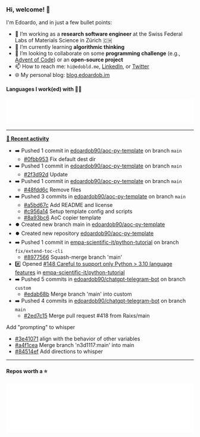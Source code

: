 ### Hi, welcome! 👋 

I'm Edoardo, and in just a few bullet points:

- 🔭 I’m working as a **research software engineer** at the Swiss Federal Labs of Materials Science in Zürich 🇨🇭
- 🌱 I’m currently learning **algorithmic thinking**
- 👯 I’m looking to collaborate on some **programming challenge** (e.g., [Advent of Code](https://github.com/edoardob90/aoc2022)) or an **open-source project**
- 📫 How to reach me: `hi@edobld.me`, [LinkedIn](https://linkedin.com/in/edobld), or [Twitter](https://twitter.com/edobld)
- 🌐 My personal blog: [blog.edoardob.im](https://blog.edoardob.im)

#### Languages I work(ed) with 👨‍💻

<img src="https://github.com/edoardob90/edoardob90/blob/main/.cache/languages.svg">

---

**[📰 Recent activity](https://github.com/edoardob90)**
* ➡️ Pushed 1 commit in [edoardob90/aoc-py-template](https://github.com/edoardob90/aoc-py-template) on branch `main`
  * [#0fbb953](https://github.com/edoardob90/aoc-py-template/commit/0fbb953) Fix default dest dir
* ➡️ Pushed 1 commit in [edoardob90/aoc-py-template](https://github.com/edoardob90/aoc-py-template) on branch `main`
  * [#2f3d92d](https://github.com/edoardob90/aoc-py-template/commit/2f3d92d) Update
* ➡️ Pushed 1 commit in [edoardob90/aoc-py-template](https://github.com/edoardob90/aoc-py-template) on branch `main`
  * [#48fdd6c](https://github.com/edoardob90/aoc-py-template/commit/48fdd6c) Remove files
* ➡️ Pushed 3 commits in [edoardob90/aoc-py-template](https://github.com/edoardob90/aoc-py-template) on branch `main`
  * [#a5bd67c](https://github.com/edoardob90/aoc-py-template/commit/a5bd67c) Add README and license
  * [#c956a14](https://github.com/edoardob90/aoc-py-template/commit/c956a14) Setup template config and scripts
  * [#8a93bc6](https://github.com/edoardob90/aoc-py-template/commit/8a93bc6) AoC copier template
* ⏺️ Created new branch main in [edoardob90/aoc-py-template](https://github.com/edoardob90/aoc-py-template)
* ⏺️ Created new repository  [edoardob90/aoc-py-template](https://github.com/edoardob90/aoc-py-template)
* ➡️ Pushed 1 commit in [empa-scientific-it/python-tutorial](https://github.com/empa-scientific-it/python-tutorial) on branch `fix/extend-toc-cli`
  * [#8977566](https://github.com/empa-scientific-it/python-tutorial/commit/8977566) Squash-merge branch &#39;main&#39;
* #️⃣ Opened [#148 Careful to support only Python &gt; 3.10 language features](https://github.com/empa-scientific-it/python-tutorial/issues/148) in [empa-scientific-it/python-tutorial](https://github.com/empa-scientific-it/python-tutorial)
* ➡️ Pushed 5 commits in [edoardob90/chatgpt-telegram-bot](https://github.com/edoardob90/chatgpt-telegram-bot) on branch `custom`
  * [#edab68b](https://github.com/edoardob90/chatgpt-telegram-bot/commit/edab68b) Merge branch &#39;main&#39; into custom
* ➡️ Pushed 4 commits in [edoardob90/chatgpt-telegram-bot](https://github.com/edoardob90/chatgpt-telegram-bot) on branch `main`
  * [#2ed7c15](https://github.com/edoardob90/chatgpt-telegram-bot/commit/2ed7c15) Merge pull request #418 from Raixs/main

Add &#34;prompting&#34; to whisper
  * [#3e41071](https://github.com/edoardob90/chatgpt-telegram-bot/commit/3e41071) align with the behavior of other variables
  * [#a4f1cea](https://github.com/edoardob90/chatgpt-telegram-bot/commit/a4f1cea) Merge branch &#39;n3d1117:main&#39; into main
  * [#84514ef](https://github.com/edoardob90/chatgpt-telegram-bot/commit/84514ef) Add directions to whisper


---

#### Repos worth a ⭐

<img src="https://github.com/edoardob90/edoardob90/blob/main/.cache/stars.svg">

<!--
- ⚡ Fun fact: ...
- 🤔 I’m looking for help with ...
- 💬 Ask me about ...
-->
